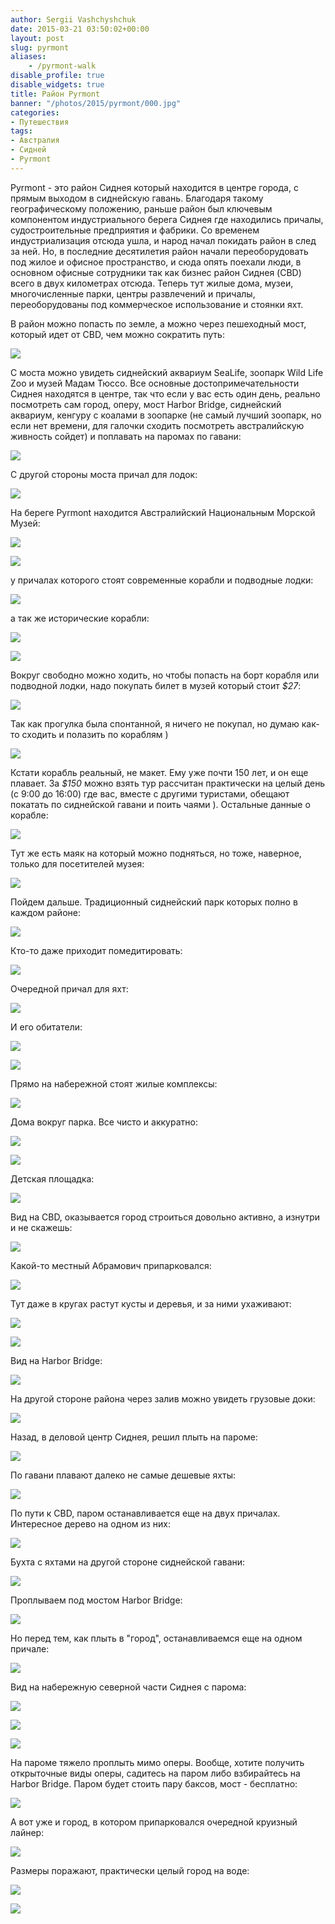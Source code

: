 ```yaml
---
author: Sergii Vashchyshchuk
date: 2015-03-21 03:50:02+00:00
layout: post
slug: pyrmont
aliases:
    - /pyrmont-walk
disable_profile: true
disable_widgets: true
title: Район Pyrmont
banner: "/photos/2015/pyrmont/000.jpg"
categories:
- Путешествия
tags:
- Австралия
- Сидней
- Pyrmont
---
```


Pyrmont - это район Сиднея который находится в центре города, с прямым выходом в сиднейскую гавань. Благодаря такому географическому положению, раньше район был ключевым компонентом индустриального берега Сиднея где находились причалы, судостроительные предприятия и фабрики. Со временем индустриализация отсюда ушла, и народ начал покидать район в след за ней. Но, в последние десятилетия район начали переоборудовать под жилое и офисное пространство, и сюда опять поехали люди, в основном офисные сотрудники так как бизнес район Сиднея (CBD) всего в двух километрах отсюда. Теперь тут жилые дома, музеи, многочисленные парки, центры развлечений и причалы, переоборудованы под коммерческое использование и стоянки яхт. 

В район можно попасть по земле, а можно через пешеходный мост, который идет от CBD, чем можно сократить путь:

[![](/photos/2015/pyrmont/001.jpg)](/photos/2015/pyrmont/001.jpg)

С моста можно увидеть сиднейский аквариум SeaLife, зоопарк Wild Life Zoo и музей Мадам Тюссо. Все основные достопримечательности Сиднея находятся в центре, так что если у вас есть один день, реально посмотреть сам город, оперу, мост Harbor Bridge, сиднейский аквариум, кенгуру с коалами в зоопарке (не самый лучший зоопарк, но если нет времени, для галочки сходить посмотреть австралийскую живность сойдет) и поплавать на паромах по гавани:

[![](/photos/2015/pyrmont/002.jpg)](/photos/2015/pyrmont/002.jpg)

С другой стороны моста причал для лодок:

[![](/photos/2015/pyrmont/003.jpg)](/photos/2015/pyrmont/003.jpg)

На береге Pyrmont находится Австралийский Национальным Морской Музей:

[![](/photos/2015/pyrmont/004.jpg)](/photos/2015/pyrmont/004.jpg)

[![](/photos/2015/pyrmont/005.jpg)](/photos/2015/pyrmont/005.jpg)

у причалах которого стоят современные корабли и подводные лодки:

[![](/photos/2015/pyrmont/006.jpg)](/photos/2015/pyrmont/006.jpg)

а так же исторические корабли:

[![](/photos/2015/pyrmont/007.jpg)](/photos/2015/pyrmont/007.jpg)

[![](/photos/2015/pyrmont/008.jpg)](/photos/2015/pyrmont/008.jpg)

Вокруг свободно можно ходить, но чтобы попасть на борт корабля или подводной лодки, надо покупать билет в музей который стоит *$27*:

[![](/photos/2015/pyrmont/009.jpg)](/photos/2015/pyrmont/009.jpg)

Так как прогулка была спонтанной, я ничего не покупал, но думаю как-то сходить и полазить по кораблям )

[![](/photos/2015/pyrmont/010.jpg)](/photos/2015/pyrmont/010.jpg)

Кстати корабль реальный, не макет. Ему уже почти 150 лет, и он еще плавает. За *$150* можно взять тур рассчитан практически на целый день (с 9:00 до 16:00) где вас, вместе с другими туристами, обещают покатать по сиднейской гавани и поить чаями ). Остальные данные о корабле:

[![](/photos/2015/pyrmont/011.jpg)](/photos/2015/pyrmont/011.jpg)

Тут же есть маяк на который можно подняться, но тоже, наверное, только для посетителей музея:

[![](/photos/2015/pyrmont/012.jpg)](/photos/2015/pyrmont/012.jpg)

Пойдем дальше. Традиционный сиднейский парк которых полно в каждом районе:

[![](/photos/2015/pyrmont/013.jpg)](/photos/2015/pyrmont/013.jpg)

Кто-то даже приходит помедитировать:

[![](/photos/2015/pyrmont/014.jpg)](/photos/2015/pyrmont/014.jpg)

Очередной причал для яхт:

[![](/photos/2015/pyrmont/015.jpg)](/photos/2015/pyrmont/015.jpg)

И его обитатели:

[![](/photos/2015/pyrmont/016.jpg)](/photos/2015/pyrmont/016.jpg)

[![](/photos/2015/pyrmont/017.jpg)](/photos/2015/pyrmont/017.jpg)

Прямо на набережной стоят жилые комплексы:

[![](/photos/2015/pyrmont/018.jpg)](/photos/2015/pyrmont/018.jpg)

Дома вокруг парка. Все чисто и аккуратно:

[![](/photos/2015/pyrmont/019.jpg)](/photos/2015/pyrmont/019.jpg)

[![](/photos/2015/pyrmont/020.jpg)](/photos/2015/pyrmont/020.jpg)

Детская площадка:

[![](/photos/2015/pyrmont/021.jpg)](/photos/2015/pyrmont/021.jpg)

Вид на CBD, оказывается город строиться довольно активно, а изнутри и не скажешь:

[![](/photos/2015/pyrmont/022.jpg)](/photos/2015/pyrmont/022.jpg)

Какой-то местный Абрамович припарковался:

[![](/photos/2015/pyrmont/023.jpg)](/photos/2015/pyrmont/023.jpg)

Тут даже в кругах растут кусты и деревья, и за ними ухаживают:

[![](/photos/2015/pyrmont/024.jpg)](/photos/2015/pyrmont/024.jpg)

[![](/photos/2015/pyrmont/025.jpg)](/photos/2015/pyrmont/025.jpg)

Вид на Harbor Bridge:

[![](/photos/2015/pyrmont/026.jpg)](/photos/2015/pyrmont/026.jpg)

На другой стороне района через залив можно увидеть грузовые доки:

[![](/photos/2015/pyrmont/027.jpg)](/photos/2015/pyrmont/027.jpg)

Назад, в деловой центр Сиднея, решил плыть на пароме:

[![](/photos/2015/pyrmont/028.jpg)](/photos/2015/pyrmont/028.jpg)

По гавани плавают далеко не самые дешевые яхты:

[![](/photos/2015/pyrmont/029.jpg)](/photos/2015/pyrmont/029.jpg)

По пути к CBD, паром останавливается еще на двух причалах. Интересное дерево на одном из них:

[![](/photos/2015/pyrmont/030.jpg)](/photos/2015/pyrmont/030.jpg)

Бухта с яхтами на другой стороне сиднейской гавани:

[![](/photos/2015/pyrmont/031.jpg)](/photos/2015/pyrmont/031.jpg)

Проплываем под мостом Harbor Bridge:

[![](/photos/2015/pyrmont/032.jpg)](/photos/2015/pyrmont/032.jpg)

Но перед тем, как плыть в "город", останавливаемся еще на одном причале:

[![](/photos/2015/pyrmont/033.jpg)](/photos/2015/pyrmont/033.jpg)

Вид на набережную северной части Сиднея с парома:

[![](/photos/2015/pyrmont/034.jpg)](/photos/2015/pyrmont/034.jpg)

[![](/photos/2015/pyrmont/035.jpg)](/photos/2015/pyrmont/035.jpg)

[![](/photos/2015/pyrmont/036.jpg)](/photos/2015/pyrmont/036.jpg)

На пароме тяжело проплыть мимо оперы. Вообще, хотите получить открыточные виды оперы, садитесь на паром либо взбирайтесь на Harbor Bridge. Паром будет стоить пару баксов, мост - бесплатно:

[![](/photos/2015/pyrmont/037.jpg)](/photos/2015/pyrmont/037.jpg)

А вот уже и город, в котором припарковался очередной круизный лайнер:

[![](/photos/2015/pyrmont/038.jpg)](/photos/2015/pyrmont/038.jpg)

Размеры поражают, практически целый город на воде:

[![](/photos/2015/pyrmont/039.jpg)](/photos/2015/pyrmont/039.jpg)

[![](/photos/2015/pyrmont/040.jpg)](/photos/2015/pyrmont/040.jpg)
